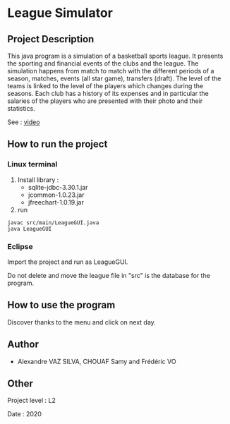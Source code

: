 # League Simulator

## Project Description

This java program is a simulation of a basketball sports league. It presents the sporting and financial events of the clubs and the league. The simulation happens from match to match with the different periods of a season, matches, events (all star game), transfers (draft). The level of the teams is linked to the level of the players which changes during the seasons. Each club has a history of its expenses and in particular the salaries of the players who are presented with their photo and their statistics.

See : [video](https://raw.githubusercontent.com/avs-projects/League-Simulator/main/video/league_presentation.mp4)

## How to run the project 

### Linux terminal

1. Install library :
	- sqlite-jdbc-3.30.1.jar 
	- jcommon-1.0.23.jar
	- jfreechart-1.0.19.jar
2. run 

```
javac src/main/LeagueGUI.java
java LeagueGUI
```

### Eclipse

Import the project and run as LeagueGUI.

Do not delete and move the league file in "src" is the database for the program.

## How to use the program

Discover thanks to the menu and click on next day.

## Author 

- Alexandre VAZ SILVA, CHOUAF Samy and Frédéric VO

## Other 

Project level : L2

Date : 2020
